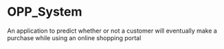 # OPP_System
An application to predict whether or not a customer will eventually make a purchase while using an online shopping portal
